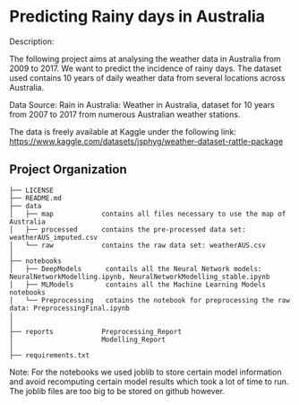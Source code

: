 Predicting Rainy days in Australia 
==============================

Description: 

The following project aims at analysing the weather data in Australia from 2009 to 2017. We want to predict the incidence of rainy days. The dataset used contains 10 years of daily weather data from several locations across Australia. 

Data Source: 
Rain in Australia: Weather in Australia, dataset for 10 years from 2007 to 2017 from numerous Australian weather stations.

The data is freely available at Kaggle under the following link: https://www.kaggle.com/datasets/jsphyg/weather-dataset-rattle-package


Project Organization
------------

    ├── LICENSE
    ├── README.md          
    ├── data               
    │   ├── map            contains all files necessary to use the map of Australia
    │   ├── processed      contains the pre-processed data set: weatherAUS_imputed.csv
    │   └── raw            contains the raw data set: weatherAUS.csv
    │
    ├── notebooks         
    │   ├── DeepModels      contails all the Neural Network models: NeuralNetworkModelling.ipynb, NeuralNetworkModelling_stable.ipynb
    │   ├── MLModels        contains all the Machine Learning Models notebooks
    │   └── Preprocessing   cotains the notebook for preprocessing the raw data: PreprocessingFinal.ipynb
    │                         
    │
    ├── reports            Preprocessing_Report                          
    │                      Modelling_Report 
    │
    ├── requirements.txt   
    
Note: For the notebooks we used joblib to store certain model information and avoid recomputing certain model results which took a lot of time to run. The joblib files are too big to be stored on github however.
